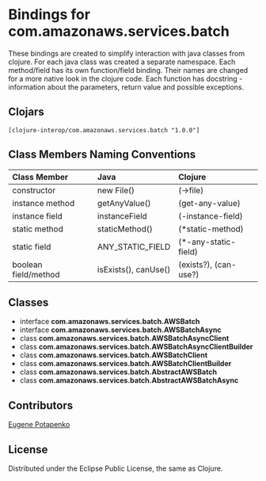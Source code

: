 # Bindings for com.amazonaws.services.batch

These bindings are created to simplify interaction with java classes from clojure.
For each java class was created a separate namespace.
Each method/field has its own function/field binding.
Their names are changed for a more native look in the clojure code. Each function has docstring - information about the parameters, return value and possible exceptions.

## Clojars

```
[clojure-interop/com.amazonaws.services.batch "1.0.0"]
```

## Class Members Naming Conventions

| Class Member | Java | Clojure |
|:--|:--|:--|
| constructor | new File() | (->file) |
| instance method | getAnyValue() | (get-any-value) |
| instance field | instanceField | (-instance-field) |
| static method | staticMethod() | (*static-method) |
| static field | ANY_STATIC_FIELD | (*-any-static-field) |
| boolean field/method | isExists(), canUse() | (exists?), (can-use?) |

## Classes

- interface **com.amazonaws.services.batch.AWSBatch**
- interface **com.amazonaws.services.batch.AWSBatchAsync**
- class **com.amazonaws.services.batch.AWSBatchAsyncClient**
- class **com.amazonaws.services.batch.AWSBatchAsyncClientBuilder**
- class **com.amazonaws.services.batch.AWSBatchClient**
- class **com.amazonaws.services.batch.AWSBatchClientBuilder**
- class **com.amazonaws.services.batch.AbstractAWSBatch**
- class **com.amazonaws.services.batch.AbstractAWSBatchAsync**

## Contributors

[Eugene Potapenko](https://github.com/potapenko/)

## License

Distributed under the Eclipse Public License, the same as Clojure.
